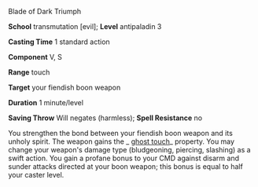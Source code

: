 Blade of Dark Triumph

**School** transmutation [evil]; **Level** antipaladin 3

**Casting Time** 1 standard action

**Component** V, S

**Range** touch

**Target** your fiendish boon weapon

**Duration** 1 minute/level

**Saving Throw** Will negates (harmless); **Spell Resistance** no

You strengthen the bond between your fiendish boon weapon and its unholy spirit. The weapon gains the _ [ghost touch](magicItems/weapons.md#_weapons-ghost-touch)_ property. You may change your weapon's damage type (bludgeoning, piercing, slashing) as a swift action. You gain a profane bonus to your CMD against disarm and sunder attacks directed at your boon weapon; this bonus is equal to half your caster level.

